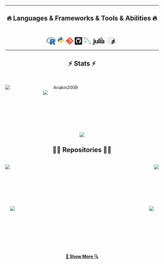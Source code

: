 <!--
- 🔭 I’m currently working on ...
- 🌱 I’m currently learning ...
- 👯 I’m looking to collaborate on ...
- 🤔 I’m looking for help with ...
- 💬 Ask me about ...
- 📫 How to reach me: ...
- 😄 Pronouns: ...
- ⚡ Fun fact: ...
-->


<br>
<hr>
<h2 align="center">🔥 Languages & Frameworks & Tools & Abilities 🔥</h2>
<br>
<p align="center">
  <code><img title="R" height="25" src="imgs/R.png"></code>
  <code><img title="Python" height="25" src="imgs/python-original.svg"></code>
  <code><img title="Git" height="25" src="imgs/git-original.svg"></code>
  <code><img title="GitHub" height="25" src="imgs/github.svg"></code>
  <code><img title="MySQL" height="25" src="imgs/mysql.svg"></code>
  <code><img title="Julia" height="25" src="imgs/julia.png"></code>
  <code><img title="Shell" height="25" src="imgs/shell.jpg"></code>
</p>
<hr>

<h2 align="center">⚡ Stats ⚡</h2>
<br>
<p align=center>
  <div align=center>
    <a href="https://github.com/denvercoder1/github-readme-streak-stats" title="Go to Source">
      <img align="left" width=380 src="https://github-readme-streak-stats.herokuapp.com/?user=Anakin2009&theme=react&border=61dafb&hide_border=true" alt="Anakin2009" />
    </a>
    <a href="https://github.com/anuraghazra/github-readme-stats" title="Go to Source">
      <img align="right" width=380 src="https://github-readme-stats.vercel.app/api?username=Anakin2009&show_icons=true&theme=react&border_color=61dafb&hide_border=true&count_private=true" />
    </a>
  </div>
  <br><br><br><br><br><br><br><br><br>
  <div align=center>
    <a href="https://github.com/anuraghazra/github-readme-stats">
      <img width=400 align="center" src="https://github-readme-stats.vercel.app/api/top-langs/?username=Anakin2009&hide=c%23,powershell,Mathematica,Ruby,Objective-C,Objective-C%2b%2b,Cuda&title_color=61dafb&text_color=ffffff&icon_color=61dafb&bg_color=20232a&langs_count=8&layout=compact&border_color=61dafb&hide_border=true" />
    </a>
  </div>
</p>

<h2 align="center">👨‍💻 Repositories 👨‍💻</h2>
<br>
<div width="100%" align="center">
  <a align="left" href="https://github.com/Anakin2009/Anomaly_detection" title="Anomaly_detection"><img align="left" height="150" src="https://github-readme-stats.vercel.app/api/pin/?username=Anakin2009&repo=Anomaly_detection&theme=react&border_color=61dafb&border_radius=10">
  </a>
  <a align="right" href="https://github.com/Anakin2009/BC_local_species_spatial_analysis" title="BC_local_species_spatial_analysis"><img align="right" height="150" src="https://github-readme-stats.vercel.app/api/pin/?username=Anakin2009&repo=BC_local_species_spatial_analysis&theme=react&border_color=61dafb&border_radius=10">
  </a>
</div>
<br>
<br>
<br/><br/><br/><br/><br/><br/>
<div width="100%" align="center">
  <a align="left" href="https://github.com/Anakin2009/Price-Prediction-and-Analysis-of-Ethylene-Glycol" title="Price-Prediction-and-Analysis-of-Ethylene-Glycol"><img align="left" height="150" src="https://github-readme-stats.vercel.app/api/pin/?username=Anakin2009&repo=Price-Prediction-and-Analysis-of-Ethylene-Glycol&theme=react&border_color=61dafb&border_radius=10">
  </a>
  <a align="right" href="https://github.com/Anakin2009/BeautifulFinance-Dash" title="BeautifulFinance-Dash"><img align="right" height="140" src="https://github-readme-stats.vercel.app/api/pin/?username=Anakin2009&repo=BeautifulFinance-Dash&theme=react&border_color=61dafb&border_radius=10">
  </a>
</div>
<br>
<br>
<br/><br/><br/><br/><br/><br/>

<h4 align="center">
  <a href="https://github.com/Anakin2009?tab=repositories" title="Show Repositories">🔎 Show More 🔍</a>
</h4>